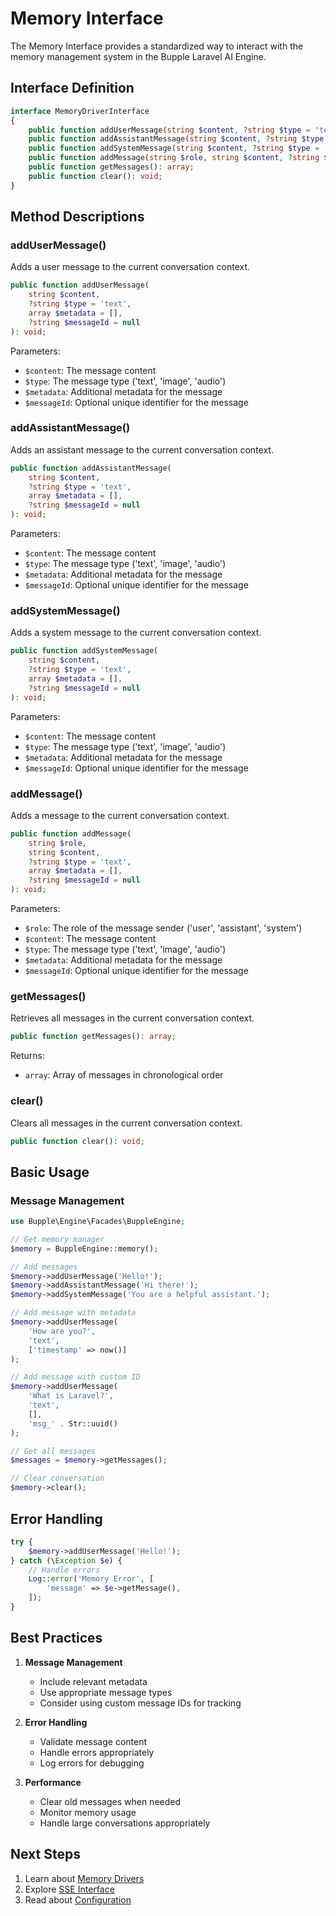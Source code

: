 # Memory Interface

The Memory Interface provides a standardized way to interact with the memory management system in the Bupple Laravel AI Engine.

## Interface Definition

```php
interface MemoryDriverInterface
{
    public function addUserMessage(string $content, ?string $type = 'text', array $metadata = [], ?string $messageId = null): void;
    public function addAssistantMessage(string $content, ?string $type = 'text', array $metadata = [], ?string $messageId = null): void;
    public function addSystemMessage(string $content, ?string $type = 'text', array $metadata = [], ?string $messageId = null): void;
    public function addMessage(string $role, string $content, ?string $type = 'text', array $metadata = [], ?string $messageId = null): void;
    public function getMessages(): array;
    public function clear(): void;
}
```

## Method Descriptions

### addUserMessage()

Adds a user message to the current conversation context.

```php
public function addUserMessage(
    string $content,
    ?string $type = 'text',
    array $metadata = [],
    ?string $messageId = null
): void;
```

Parameters:
- `$content`: The message content
- `$type`: The message type ('text', 'image', 'audio')
- `$metadata`: Additional metadata for the message
- `$messageId`: Optional unique identifier for the message

### addAssistantMessage()

Adds an assistant message to the current conversation context.

```php
public function addAssistantMessage(
    string $content,
    ?string $type = 'text',
    array $metadata = [],
    ?string $messageId = null
): void;
```

Parameters:
- `$content`: The message content
- `$type`: The message type ('text', 'image', 'audio')
- `$metadata`: Additional metadata for the message
- `$messageId`: Optional unique identifier for the message

### addSystemMessage()

Adds a system message to the current conversation context.

```php
public function addSystemMessage(
    string $content,
    ?string $type = 'text',
    array $metadata = [],
    ?string $messageId = null
): void;
```

Parameters:
- `$content`: The message content
- `$type`: The message type ('text', 'image', 'audio')
- `$metadata`: Additional metadata for the message
- `$messageId`: Optional unique identifier for the message

### addMessage()

Adds a message to the current conversation context.

```php
public function addMessage(
    string $role,
    string $content,
    ?string $type = 'text',
    array $metadata = [],
    ?string $messageId = null
): void;
```

Parameters:
- `$role`: The role of the message sender ('user', 'assistant', 'system')
- `$content`: The message content
- `$type`: The message type ('text', 'image', 'audio')
- `$metadata`: Additional metadata for the message
- `$messageId`: Optional unique identifier for the message

### getMessages()

Retrieves all messages in the current conversation context.

```php
public function getMessages(): array;
```

Returns:
- `array`: Array of messages in chronological order

### clear()

Clears all messages in the current conversation context.

```php
public function clear(): void;
```

## Basic Usage

### Message Management

```php
use Bupple\Engine\Facades\BuppleEngine;

// Get memory manager
$memory = BuppleEngine::memory();

// Add messages
$memory->addUserMessage('Hello!');
$memory->addAssistantMessage('Hi there!');
$memory->addSystemMessage('You are a helpful assistant.');

// Add message with metadata
$memory->addUserMessage(
    'How are you?',
    'text',
    ['timestamp' => now()]
);

// Add message with custom ID
$memory->addUserMessage(
    'What is Laravel?',
    'text',
    [],
    'msg_' . Str::uuid()
);

// Get all messages
$messages = $memory->getMessages();

// Clear conversation
$memory->clear();
```

## Error Handling

```php
try {
    $memory->addUserMessage('Hello!');
} catch (\Exception $e) {
    // Handle errors
    Log::error('Memory Error', [
        'message' => $e->getMessage(),
    ]);
}
```

## Best Practices

1. **Message Management**
   - Include relevant metadata
   - Use appropriate message types
   - Consider using custom message IDs for tracking

2. **Error Handling**
   - Validate message content
   - Handle errors appropriately
   - Log errors for debugging

3. **Performance**
   - Clear old messages when needed
   - Monitor memory usage
   - Handle large conversations appropriately

## Next Steps

1. Learn about [Memory Drivers](memory-drivers)
2. Explore [SSE Interface](sse-interface)
3. Read about [Configuration](configuration)
